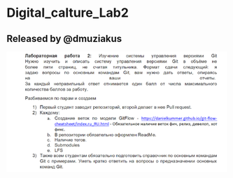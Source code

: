 # Digital_calture_Lab2
## Released by @dmuziakus
<img src="https://github.com/Solidbush/ScreenShots/blob/master/image.png" alt="">

